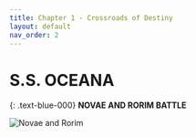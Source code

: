 ```yaml
---
title: Chapter 1 - Crossroads of Destiny
layout: default
nav_order: 2
---
```


# S.S. OCEANA

{: 	.text-blue-000}
**NOVAE AND RORIM BATTLE**

![Novae and Rorim](https://media.discordapp.net/attachments/1339439520315346994/1341146343053332540/image.png?ex=67b4ef5d&is=67b39ddd&hm=49653f29d1da019f481c76cb5e4f206a34cbed1088abd4440b37bf17fc1e4458&=&format=webp&quality=lossless)  
